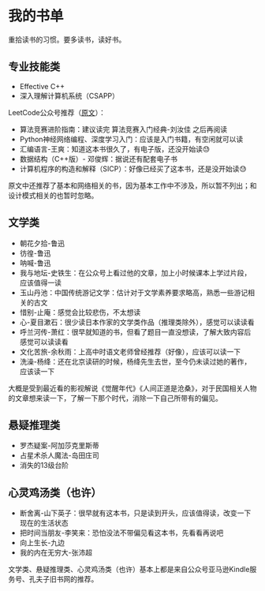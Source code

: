 # 我的书单

重拾读书的习惯。要多读书，读好书。

## 专业技能类

- Effective C++
- 深入理解计算机系统（CSAPP）

LeetCode公众号推荐（[原文](https://mp.weixin.qq.com/s/yE6MC1H1H9l5V8wI-gnkJA)）：
- 算法竞赛进阶指南：建议读完 算法竞赛入门经典-刘汝佳 之后再阅读
- Python神经网络编程、深度学习入门：应该是入门书籍，有空闲就可以读
- 汇编语言-王爽：知道这本书很久了，有电子版，还没开始读😓
- 数据结构（C++版）- 邓俊辉：据说还有配套电子书
- 计算机程序的构造和解释（SICP）：好像已经买了这本书，还是没开始读😓

原文中还推荐了基本和网络相关的书，因为基本工作中不涉及，所以暂不列出；和设计模式相关的也暂时忽略。

## 文学类
- 朝花夕拾-鲁迅
- 彷徨-鲁迅
- 呐喊-鲁迅
- 我与地坛-史铁生：在公众号上看过他的文章，加上小时候课本上学过片段，应该值得一读
- 玉山丹池：中国传统游记文学：估计对于文学素养要求略高，熟悉一些游记相关的古文
- 惜别-止庵：感觉会比较悲伤，不太想读
- 心-夏目漱石：很少读日本作家的文学类作品（推理类除外），感觉可以读读看
- 呼兰河传-萧红：很早就知道的书，但看了题目一直没想读，了解大致内容后感觉可以读读看
- 文化苦旅-余秋雨：上高中时语文老师曾经推荐（好像），应该可以读一下
- 洗澡-杨绛：还在北京读研的时候，杨绛先生去世，至今仍未读过她的著作，应该读一下

大概是受到最近看的影视解说《觉醒年代》《人间正道是沧桑》，对于民国相关人物的文章想来读一下，了解一下那个时代，消除一下自己所带有的偏见。

## 悬疑推理类
- 罗杰疑案-阿加莎克里斯蒂
- 占星术杀人魔法-岛田庄司
- 消失的13级台阶

## 心灵鸡汤类（也许）
- 断舍离-山下英子：很早就有这本书，只是读到开头，应该值得读，改变一下现在的生活状态
- 把时间当朋友-李笑来：恐怕没法不带偏见看这本书，先看看再说吧
- 向上生长-九边
- 我的内在无穷大-张沛超

文学类、悬疑推理类、心灵鸡汤类（也许）基本上都是来自公众号亚马逊Kindle服务号、孔夫子旧书网的推荐。
